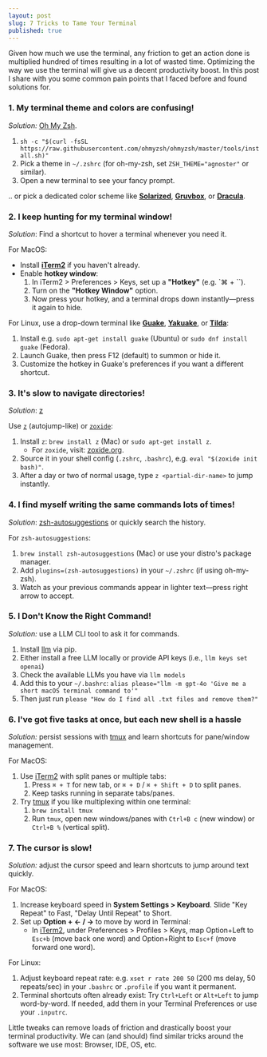 ```yaml
---
layout: post
slug: 7 Tricks to Tame Your Terminal
published: true
---
```


Given how much we use the terminal, any friction to get an action done is multiplied hundred of times resulting in a lot of wasted time. Optimizing the way we use the terminal will give us a decent productivity boost. In this post I share with you some common pain points that I faced before and found solutions for.

### 1. My terminal theme and colors are confusing!
*Solution:* [Oh My Zsh](https://ohmyz.sh/).

1. `sh -c "$(curl -fsSL https://raw.githubusercontent.com/ohmyzsh/ohmyzsh/master/tools/install.sh)"`
2. Pick a theme in `~/.zshrc` (for oh-my-zsh, set `ZSH_THEME="agnoster"` or similar).
3. Open a new terminal to see your fancy prompt.

.. or pick a dedicated color scheme like [**Solarized**](https://ethanschoonover.com/solarized/), [**Gruvbox**](https://github.com/morhetz/gruvbox), or [**Dracula**](https://draculatheme.com/).

### 2. I keep hunting for my terminal window!
*Solution*: Find a shortcut to hover a terminal whenever you need it.

For MacOS:
- Install [**iTerm2**](https://iterm2.com/) if you haven't already.
- Enable **hotkey window**:
    1. In iTerm2 > Preferences > Keys, set up a **"Hotkey"** (e.g. `⌘ + ``).
    2. Turn on the **"Hotkey Window"** option.
    3. Now press your hotkey, and a terminal drops down instantly—press it again to hide.

For Linux, use a drop-down terminal like [**Guake**](http://guake-project.org/), [**Yakuake**](https://apps.kde.org/yakuake/), or [**Tilda**](https://github.com/lanoxx/tilda):
1. Install e.g. `sudo apt-get install guake` (Ubuntu) or `sudo dnf install guake` (Fedora).
2. Launch Guake, then press F12 (default) to summon or hide it.
3. Customize the hotkey in Guake's preferences if you want a different shortcut.

### 3. It's slow to navigate directories!
*Solution*: [z](https://github.com/rupa/z)

Use [`z`](https://github.com/rupa/z) (autojump-like) or [`zoxide`](https://github.com/ajeetdsouza/zoxide):
1. Install `z`: `brew install z` (Mac) or `sudo apt-get install z`.
    - For `zoxide`, visit: [zoxide.org](https://github.com/ajeetdsouza/zoxide).
2. Source it in your shell config (`.zshrc`, `.bashrc`), e.g. `eval "$(zoxide init bash)"`.
3. After a day or two of normal usage, type `z <partial-dir-name>` to jump instantly.

### 4. I find myself writing the same commands lots of times!
*Solution*: [zsh-autosuggestions](https://github.com/zsh-users/zsh-autosuggestions) or quickly search the history.

For `zsh-autosuggestions`:
1. `brew install zsh-autosuggestions` (Mac) or use your distro's package manager.
2. Add `plugins=(zsh-autosuggestions)` in your `~/.zshrc` (if using oh-my-zsh).
3. Watch as your previous commands appear in lighter text—press right arrow to accept.

### 5. I Don't Know the Right Command!
*Solution:* use a LLM CLI tool to ask it for commands. 

1. Install [llm](https://llm.datasette.io/en/stable/) via pip.
2. Either install a free LLM locally or provide API keys (i.e., `llm keys set openai`)
3. Check the available LLMs you have via `llm models`
4. Add this to your `~/.bashrc`: `alias please="llm -m gpt-4o 'Give me a short macOS terminal command to'"`
5. Then just run `please "How do I find all .txt files and remove them?"`

### 6. I've got five tasks at once, but each new shell is a hassle
*Solution:* persist sessions with [tmux](https://github.com/tmux/tmux) and learn shortcuts for pane/window management.

For MacOS:
1. Use [iTerm2](https://iterm2.com/) with split panes or multiple tabs:
    1. Press `⌘ + T` for new tab, or `⌘ + D` / `⌘ + Shift + D` to split panes.
    2. Keep tasks running in separate tabs/panes.
2. Try [tmux](https://github.com/tmux/tmux) if you like multiplexing within one terminal:
    1. `brew install tmux`
    2. Run `tmux`, open new windows/panes with `Ctrl+B c` (new window) or `Ctrl+B %` (vertical split).

### 7. The cursor is slow!
*Solution:* adjust the cursor speed and learn shortcuts to jump around text quickly.

For MacOS:
1. Increase keyboard speed in **System Settings > Keyboard**. Slide "Key Repeat" to Fast, "Delay Until Repeat" to Short.
2. Set up **Option + ← / →** to move by word in Terminal:
    - In [iTerm2](https://iterm2.com/), under Preferences > Profiles > Keys, map Option+Left to `Esc+b` (move back one word) and Option+Right to `Esc+f` (move forward one word).

For Linux:
1. Adjust keyboard repeat rate: e.g. `xset r rate 200 50` (200 ms delay, 50 repeats/sec) in your `.bashrc` or `.profile` if you want it permanent.
2. Terminal shortcuts often already exist: Try `Ctrl+Left` or `Alt+Left` to jump word-by-word. If needed, add them in your Terminal Preferences or use your `.inputrc`.

Little tweaks can remove loads of friction and drastically boost your terminal productivity. We can (and should) find similar tricks around the software we use most: Browser, IDE, OS, etc.